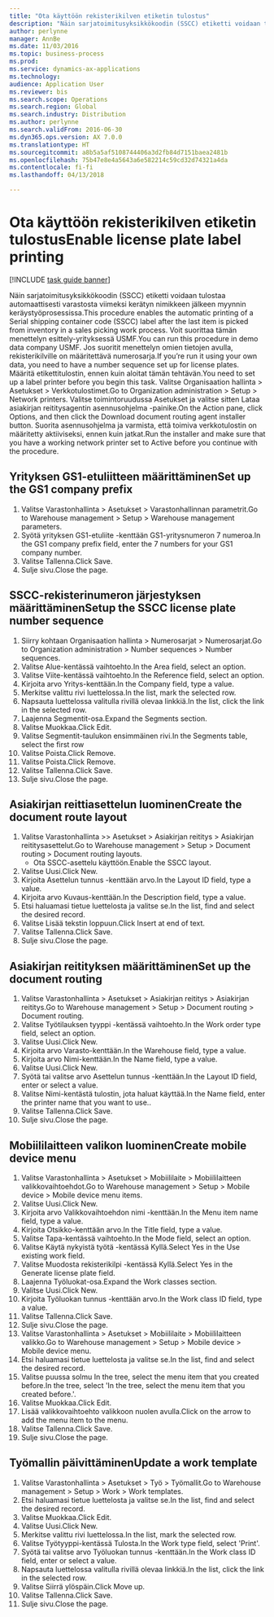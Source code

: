 ```yaml
--- 
title: "Ota käyttöön rekisterikilven etiketin tulostus"
description: "Näin sarjatoimitusyksikkökoodin (SSCC) etiketti voidaan tulostaa automaattisesti varastosta viimeksi kerätyn nimikkeen jälkeen myynnin keräystyöprosessissa."
author: perlynne
manager: AnnBe
ms.date: 11/03/2016
ms.topic: business-process
ms.prod: 
ms.service: dynamics-ax-applications
ms.technology: 
audience: Application User
ms.reviewer: bis
ms.search.scope: Operations
ms.search.region: Global
ms.search.industry: Distribution
ms.author: perlynne
ms.search.validFrom: 2016-06-30
ms.dyn365.ops.version: AX 7.0.0
ms.translationtype: HT
ms.sourcegitcommit: a8b5a5af5108744406a3d2fb84d7151baea2481b
ms.openlocfilehash: 75b47e8e4a5643a6e582214c59cd32d74321a4da
ms.contentlocale: fi-fi
ms.lasthandoff: 04/13/2018

---
```

# <a name="enable-license-plate-label-printing"></a><span data-ttu-id="1ac96-103">Ota käyttöön rekisterikilven etiketin tulostus</span><span class="sxs-lookup"><span data-stu-id="1ac96-103">Enable license plate label printing</span></span>

[!INCLUDE [task guide banner](../../includes/task-guide-banner.md)]

<span data-ttu-id="1ac96-104">Näin sarjatoimitusyksikkökoodin (SSCC) etiketti voidaan tulostaa automaattisesti varastosta viimeksi kerätyn nimikkeen jälkeen myynnin keräystyöprosessissa.</span><span class="sxs-lookup"><span data-stu-id="1ac96-104">This procedure enables the automatic printing of a Serial shipping container code (SSCC) label after the last item is picked from inventory in a sales picking work process.</span></span> <span data-ttu-id="1ac96-105">Voit suorittaa tämän menettelyn esittely-yrityksessä USMF.</span><span class="sxs-lookup"><span data-stu-id="1ac96-105">You can run this procedure in demo data company USMF.</span></span> <span data-ttu-id="1ac96-106">Jos suoritit menettelyn omien tietojen avulla, rekisterikilville on määritettävä numerosarja.</span><span class="sxs-lookup"><span data-stu-id="1ac96-106">If you’re run it using your own data, you need to have a number sequence set up for license plates.</span></span> <span data-ttu-id="1ac96-107">Määritä etikettitulostin, ennen kuin aloitat tämän tehtävän.</span><span class="sxs-lookup"><span data-stu-id="1ac96-107">You need to set up a label printer before you begin this task.</span></span> <span data-ttu-id="1ac96-108">Valitse Organisaation hallinta > Asetukset > Verkkotulostimet.</span><span class="sxs-lookup"><span data-stu-id="1ac96-108">Go to Organization administration > Setup > Network printers.</span></span> <span data-ttu-id="1ac96-109">Valitse toimintoruudussa Asetukset ja valitse sitten Lataa asiakirjan reititysagentin asennusohjelma -painike.</span><span class="sxs-lookup"><span data-stu-id="1ac96-109">On the Action pane, click Options, and then click the Download document routing agent installer button.</span></span> <span data-ttu-id="1ac96-110">Suorita asennusohjelma ja varmista, että toimiva verkkotulostin on määritetty aktiiviseksi, ennen kuin jatkat.</span><span class="sxs-lookup"><span data-stu-id="1ac96-110">Run the installer and make sure that you have a working network printer set to Active before you continue with the procedure.</span></span>


## <a name="set-up-the-gs1-company-prefix"></a><span data-ttu-id="1ac96-111">Yrityksen GS1-etuliitteen määrittäminen</span><span class="sxs-lookup"><span data-stu-id="1ac96-111">Set up the GS1 company prefix</span></span>
1. <span data-ttu-id="1ac96-112">Valitse Varastonhallinta > Asetukset > Varastonhallinnan parametrit.</span><span class="sxs-lookup"><span data-stu-id="1ac96-112">Go to Warehouse management > Setup > Warehouse management parameters.</span></span>
2. <span data-ttu-id="1ac96-113">Syötä yrityksen GS1-etuliite -kenttään GS1-yritysnumeron 7 numeroa.</span><span class="sxs-lookup"><span data-stu-id="1ac96-113">In the GS1 company prefix field, enter the 7 numbers for your GS1 company number.</span></span>
3. <span data-ttu-id="1ac96-114">Valitse Tallenna.</span><span class="sxs-lookup"><span data-stu-id="1ac96-114">Click Save.</span></span>
4. <span data-ttu-id="1ac96-115">Sulje sivu.</span><span class="sxs-lookup"><span data-stu-id="1ac96-115">Close the page.</span></span>

## <a name="setup-the-sscc-license-plate-number-sequence"></a><span data-ttu-id="1ac96-116">SSCC-rekisterinumeron järjestyksen määrittäminen</span><span class="sxs-lookup"><span data-stu-id="1ac96-116">Setup the SSCC license plate number sequence</span></span>
1. <span data-ttu-id="1ac96-117">Siirry kohtaan Organisaation hallinta > Numerosarjat > Numerosarjat.</span><span class="sxs-lookup"><span data-stu-id="1ac96-117">Go to Organization administration > Number sequences > Number sequences.</span></span>
2. <span data-ttu-id="1ac96-118">Valitse Alue-kentässä vaihtoehto.</span><span class="sxs-lookup"><span data-stu-id="1ac96-118">In the Area field, select an option.</span></span>
3. <span data-ttu-id="1ac96-119">Valitse Viite-kentässä vaihtoehto.</span><span class="sxs-lookup"><span data-stu-id="1ac96-119">In the Reference field, select an option.</span></span>
4. <span data-ttu-id="1ac96-120">Kirjoita arvo Yritys-kenttään.</span><span class="sxs-lookup"><span data-stu-id="1ac96-120">In the Company field, type a value.</span></span>
5. <span data-ttu-id="1ac96-121">Merkitse valittu rivi luettelossa.</span><span class="sxs-lookup"><span data-stu-id="1ac96-121">In the list, mark the selected row.</span></span>
6. <span data-ttu-id="1ac96-122">Napsauta luettelossa valitulla rivillä olevaa linkkiä.</span><span class="sxs-lookup"><span data-stu-id="1ac96-122">In the list, click the link in the selected row.</span></span>
7. <span data-ttu-id="1ac96-123">Laajenna Segmentit-osa.</span><span class="sxs-lookup"><span data-stu-id="1ac96-123">Expand the Segments section.</span></span>
8. <span data-ttu-id="1ac96-124">Valitse Muokkaa.</span><span class="sxs-lookup"><span data-stu-id="1ac96-124">Click Edit.</span></span>
9. <span data-ttu-id="1ac96-125">Valitse Segmentit-taulukon ensimmäinen rivi.</span><span class="sxs-lookup"><span data-stu-id="1ac96-125">In the Segments table, select the first row</span></span>
10. <span data-ttu-id="1ac96-126">Valitse Poista.</span><span class="sxs-lookup"><span data-stu-id="1ac96-126">Click Remove.</span></span>
11. <span data-ttu-id="1ac96-127">Valitse Poista.</span><span class="sxs-lookup"><span data-stu-id="1ac96-127">Click Remove.</span></span>
12. <span data-ttu-id="1ac96-128">Valitse Tallenna.</span><span class="sxs-lookup"><span data-stu-id="1ac96-128">Click Save.</span></span>
13. <span data-ttu-id="1ac96-129">Sulje sivu.</span><span class="sxs-lookup"><span data-stu-id="1ac96-129">Close the page.</span></span>

## <a name="create-the-document-route-layout"></a><span data-ttu-id="1ac96-130">Asiakirjan reittiasettelun luominen</span><span class="sxs-lookup"><span data-stu-id="1ac96-130">Create the document route layout</span></span>
1. <span data-ttu-id="1ac96-131">Valitse Varastonhallinta >> Asetukset > Asiakirjan reititys > Asiakirjan reititysasettelut.</span><span class="sxs-lookup"><span data-stu-id="1ac96-131">Go to Warehouse management > Setup > Document routing > Document routing layouts.</span></span>
    * <span data-ttu-id="1ac96-132">Ota SSCC-asettelu käyttöön.</span><span class="sxs-lookup"><span data-stu-id="1ac96-132">Enable the SSCC layout.</span></span>  
2. <span data-ttu-id="1ac96-133">Valitse Uusi.</span><span class="sxs-lookup"><span data-stu-id="1ac96-133">Click New.</span></span>
3. <span data-ttu-id="1ac96-134">Kirjoita Asettelun tunnus -kenttään arvo.</span><span class="sxs-lookup"><span data-stu-id="1ac96-134">In the Layout ID field, type a value.</span></span>
4. <span data-ttu-id="1ac96-135">Kirjoita arvo Kuvaus-kenttään.</span><span class="sxs-lookup"><span data-stu-id="1ac96-135">In the Description field, type a value.</span></span>
5. <span data-ttu-id="1ac96-136">Etsi haluamasi tietue luettelosta ja valitse se.</span><span class="sxs-lookup"><span data-stu-id="1ac96-136">In the list, find and select the desired record.</span></span>
6. <span data-ttu-id="1ac96-137">Valitse Lisää tekstin loppuun.</span><span class="sxs-lookup"><span data-stu-id="1ac96-137">Click Insert at end of text.</span></span>
7. <span data-ttu-id="1ac96-138">Valitse Tallenna.</span><span class="sxs-lookup"><span data-stu-id="1ac96-138">Click Save.</span></span>
8. <span data-ttu-id="1ac96-139">Sulje sivu.</span><span class="sxs-lookup"><span data-stu-id="1ac96-139">Close the page.</span></span>

## <a name="set-up-the-document-routing"></a><span data-ttu-id="1ac96-140">Asiakirjan reitityksen määrittäminen</span><span class="sxs-lookup"><span data-stu-id="1ac96-140">Set up the document routing</span></span>
1. <span data-ttu-id="1ac96-141">Valitse Varastonhallinta > Asetukset > Asiakirjan reititys > Asiakirjan reititys.</span><span class="sxs-lookup"><span data-stu-id="1ac96-141">Go to Warehouse management > Setup > Document routing > Document routing.</span></span>
2. <span data-ttu-id="1ac96-142">Valitse Työtilauksen tyyppi -kentässä vaihtoehto.</span><span class="sxs-lookup"><span data-stu-id="1ac96-142">In the Work order type field, select an option.</span></span>
3. <span data-ttu-id="1ac96-143">Valitse Uusi.</span><span class="sxs-lookup"><span data-stu-id="1ac96-143">Click New.</span></span>
4. <span data-ttu-id="1ac96-144">Kirjoita arvo Varasto-kenttään.</span><span class="sxs-lookup"><span data-stu-id="1ac96-144">In the Warehouse field, type a value.</span></span>
5. <span data-ttu-id="1ac96-145">Kirjoita arvo Nimi-kenttään.</span><span class="sxs-lookup"><span data-stu-id="1ac96-145">In the Name field, type a value.</span></span>
6. <span data-ttu-id="1ac96-146">Valitse Uusi.</span><span class="sxs-lookup"><span data-stu-id="1ac96-146">Click New.</span></span>
7. <span data-ttu-id="1ac96-147">Syötä tai valitse arvo Asettelun tunnus -kenttään.</span><span class="sxs-lookup"><span data-stu-id="1ac96-147">In the Layout ID field, enter or select a value.</span></span>
8. <span data-ttu-id="1ac96-148">Valitse Nimi-kentästä tulostin, jota haluat käyttää.</span><span class="sxs-lookup"><span data-stu-id="1ac96-148">In the Name field, enter the printer name that you want to use..</span></span>
9. <span data-ttu-id="1ac96-149">Valitse Tallenna.</span><span class="sxs-lookup"><span data-stu-id="1ac96-149">Click Save.</span></span>
10. <span data-ttu-id="1ac96-150">Sulje sivu.</span><span class="sxs-lookup"><span data-stu-id="1ac96-150">Close the page.</span></span>

## <a name="create-mobile-device-menu"></a><span data-ttu-id="1ac96-151">Mobiililaitteen valikon luominen</span><span class="sxs-lookup"><span data-stu-id="1ac96-151">Create mobile device menu</span></span>
1. <span data-ttu-id="1ac96-152">Valitse Varastonhallinta > Asetukset > Mobiililaite > Mobiililaitteen valikkovaihtoehdot.</span><span class="sxs-lookup"><span data-stu-id="1ac96-152">Go to Warehouse management > Setup > Mobile device > Mobile device menu items.</span></span>
2. <span data-ttu-id="1ac96-153">Valitse Uusi.</span><span class="sxs-lookup"><span data-stu-id="1ac96-153">Click New.</span></span>
3. <span data-ttu-id="1ac96-154">Kirjoita arvo Valikkovaihtoehdon nimi -kenttään.</span><span class="sxs-lookup"><span data-stu-id="1ac96-154">In the Menu item name field, type a value.</span></span>
4. <span data-ttu-id="1ac96-155">Kirjoita Otsikko-kenttään arvo.</span><span class="sxs-lookup"><span data-stu-id="1ac96-155">In the Title field, type a value.</span></span>
5. <span data-ttu-id="1ac96-156">Valitse Tapa-kentässä vaihtoehto.</span><span class="sxs-lookup"><span data-stu-id="1ac96-156">In the Mode field, select an option.</span></span>
6. <span data-ttu-id="1ac96-157">Valitse Käytä nykyistä työtä -kentässä Kyllä.</span><span class="sxs-lookup"><span data-stu-id="1ac96-157">Select Yes in the Use existing work field.</span></span>
7. <span data-ttu-id="1ac96-158">Valitse Muodosta rekisterikilpi -kentässä Kyllä.</span><span class="sxs-lookup"><span data-stu-id="1ac96-158">Select Yes in the Generate license plate field.</span></span>
8. <span data-ttu-id="1ac96-159">Laajenna Työluokat-osa.</span><span class="sxs-lookup"><span data-stu-id="1ac96-159">Expand the Work classes section.</span></span>
9. <span data-ttu-id="1ac96-160">Valitse Uusi.</span><span class="sxs-lookup"><span data-stu-id="1ac96-160">Click New.</span></span>
10. <span data-ttu-id="1ac96-161">Kirjoita Työluokan tunnus -kenttään arvo.</span><span class="sxs-lookup"><span data-stu-id="1ac96-161">In the Work class ID field, type a value.</span></span>
11. <span data-ttu-id="1ac96-162">Valitse Tallenna.</span><span class="sxs-lookup"><span data-stu-id="1ac96-162">Click Save.</span></span>
12. <span data-ttu-id="1ac96-163">Sulje sivu.</span><span class="sxs-lookup"><span data-stu-id="1ac96-163">Close the page.</span></span>
13. <span data-ttu-id="1ac96-164">Valitse Varastonhallinta > Asetukset > Mobiililaite > Mobiililaitteen valikko.</span><span class="sxs-lookup"><span data-stu-id="1ac96-164">Go to Warehouse management > Setup > Mobile device > Mobile device menu.</span></span>
14. <span data-ttu-id="1ac96-165">Etsi haluamasi tietue luettelosta ja valitse se.</span><span class="sxs-lookup"><span data-stu-id="1ac96-165">In the list, find and select the desired record.</span></span>
15. <span data-ttu-id="1ac96-166">Valitse puussa solmu In the tree, select the menu item that you created before.</span><span class="sxs-lookup"><span data-stu-id="1ac96-166">In the tree, select 'In the tree, select the menu item that you created before.'.</span></span>
16. <span data-ttu-id="1ac96-167">Valitse Muokkaa.</span><span class="sxs-lookup"><span data-stu-id="1ac96-167">Click Edit.</span></span>
17. <span data-ttu-id="1ac96-168">Lisää valikkovaihtoehto valikkoon nuolen avulla.</span><span class="sxs-lookup"><span data-stu-id="1ac96-168">Click on the arrow to add the menu item to the menu.</span></span>
18. <span data-ttu-id="1ac96-169">Valitse Tallenna.</span><span class="sxs-lookup"><span data-stu-id="1ac96-169">Click Save.</span></span>
19. <span data-ttu-id="1ac96-170">Sulje sivu.</span><span class="sxs-lookup"><span data-stu-id="1ac96-170">Close the page.</span></span>

## <a name="update-a-work-template"></a><span data-ttu-id="1ac96-171">Työmallin päivittäminen</span><span class="sxs-lookup"><span data-stu-id="1ac96-171">Update a work template</span></span>
1. <span data-ttu-id="1ac96-172">Valitse Varastonhallinta > Asetukset > Työ > Työmallit.</span><span class="sxs-lookup"><span data-stu-id="1ac96-172">Go to Warehouse management > Setup > Work > Work templates.</span></span>
2. <span data-ttu-id="1ac96-173">Etsi haluamasi tietue luettelosta ja valitse se.</span><span class="sxs-lookup"><span data-stu-id="1ac96-173">In the list, find and select the desired record.</span></span>
3. <span data-ttu-id="1ac96-174">Valitse Muokkaa.</span><span class="sxs-lookup"><span data-stu-id="1ac96-174">Click Edit.</span></span>
4. <span data-ttu-id="1ac96-175">Valitse Uusi.</span><span class="sxs-lookup"><span data-stu-id="1ac96-175">Click New.</span></span>
5. <span data-ttu-id="1ac96-176">Merkitse valittu rivi luettelossa.</span><span class="sxs-lookup"><span data-stu-id="1ac96-176">In the list, mark the selected row.</span></span>
6. <span data-ttu-id="1ac96-177">Valitse Työtyyppi-kentässä Tulosta.</span><span class="sxs-lookup"><span data-stu-id="1ac96-177">In the Work type field, select 'Print'.</span></span>
7. <span data-ttu-id="1ac96-178">Syötä tai valitse arvo Työluokan tunnus -kenttään.</span><span class="sxs-lookup"><span data-stu-id="1ac96-178">In the Work class ID field, enter or select a value.</span></span>
8. <span data-ttu-id="1ac96-179">Napsauta luettelossa valitulla rivillä olevaa linkkiä.</span><span class="sxs-lookup"><span data-stu-id="1ac96-179">In the list, click the link in the selected row.</span></span>
9. <span data-ttu-id="1ac96-180">Valitse Siirrä ylöspäin.</span><span class="sxs-lookup"><span data-stu-id="1ac96-180">Click Move up.</span></span>
10. <span data-ttu-id="1ac96-181">Valitse Tallenna.</span><span class="sxs-lookup"><span data-stu-id="1ac96-181">Click Save.</span></span>
11. <span data-ttu-id="1ac96-182">Sulje sivu.</span><span class="sxs-lookup"><span data-stu-id="1ac96-182">Close the page.</span></span>



